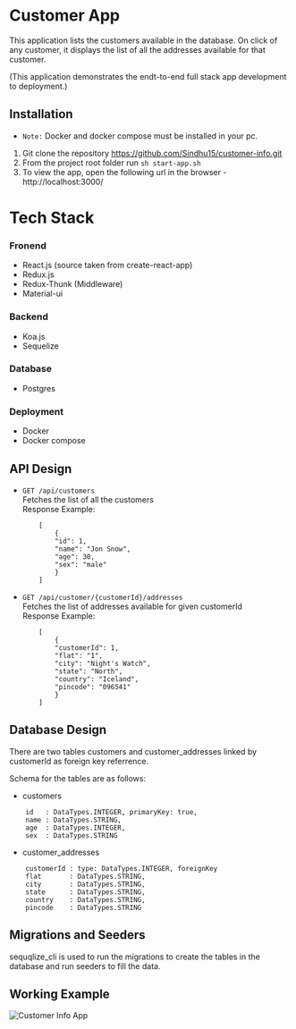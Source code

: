 # Customer App 

This application lists the customers available in the database. On click of any customer, it displays the list of all the addresses available for that customer.

(This application demonstrates the endt-to-end full stack app development to deployment.)
## Installation
- `Note:` Docker and docker compose must be installed in your pc.

1. Git clone the repository https://github.com/Sindhu15/customer-info.git
2. From the project root folder run `sh start-app.sh`
2. To view the app, open the following url in the browser - http://localhost:3000/

# Tech Stack

### Fronend
- React.js (source taken from create-react-app)
- Redux.js
- Redux-Thunk (Middleware)
- Material-ui

### Backend

- Koa.js
- Sequelize

### Database
- Postgres

### Deployment

- Docker
- Docker compose

## API Design

- `GET /api/customers` \
    Fetches the list of all the customers \
    Response Example:
    ```
        [
            {
            "id": 1,
            "name": "Jon Snow",
            "age": 30,
            "sex": "male"
            }
        ]
    ```
- `GET /api/customer/{customerId}/addresses` \
Fetches the list of addresses available for given customerId\
Response Example:
    ```
        [
            {
            "customerId": 1,
            "flat": "1",
            "city": "Night's Watch",
            "state": "North",
            "country": "Iceland",
            "pincode": "096541"
            }
        ]
    ```
## Database Design
There are two tables customers and customer_addresses linked by customerId as foreign key referrence.

Schema for the tables are as follows:

- customers
```
    id   : DataTypes.INTEGER, primaryKey: true,
    name : DataTypes.STRING,
    age  : DataTypes.INTEGER,
    sex  : DataTypes.STRING
```
- customer_addresses
```
    customerId : type: DataTypes.INTEGER, foreignKey  
    flat       : DataTypes.STRING,
    city       : DataTypes.STRING,
    state      : DataTypes.STRING,
    country    : DataTypes.STRING,
    pincode    : DataTypes.STRING
```


## Migrations and Seeders
sequqlize_cli is used to run the migrations to create the tables in the database and run seeders to fill the data.

## Working Example

![Customer Info App](gif/customerInfoApp.gif)